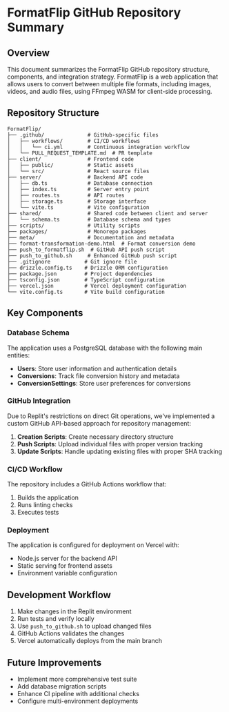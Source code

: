 # FormatFlip GitHub Repository Summary

## Overview

This document summarizes the FormatFlip GitHub repository structure, components, and integration strategy. FormatFlip is a web application that allows users to convert between multiple file formats, including images, videos, and audio files, using FFmpeg WASM for client-side processing.

## Repository Structure

```
FormatFlip/
├── .github/              # GitHub-specific files
│   ├── workflows/        # CI/CD workflows
│   │   └── ci.yml        # Continuous integration workflow
│   └── PULL_REQUEST_TEMPLATE.md  # PR template
├── client/               # Frontend code
│   ├── public/           # Static assets
│   └── src/              # React source files
├── server/               # Backend API code
│   ├── db.ts             # Database connection
│   ├── index.ts          # Server entry point
│   ├── routes.ts         # API routes
│   ├── storage.ts        # Storage interface
│   └── vite.ts           # Vite configuration
├── shared/               # Shared code between client and server
│   └── schema.ts         # Database schema and types
├── scripts/              # Utility scripts
├── packages/             # Monorepo packages
├── meta/                 # Documentation and metadata
├── format-transformation-demo.html  # Format conversion demo
├── push_to_formatflip.sh  # GitHub API push script
├── push_to_github.sh     # Enhanced GitHub push script
├── .gitignore           # Git ignore file
├── drizzle.config.ts    # Drizzle ORM configuration
├── package.json         # Project dependencies
├── tsconfig.json        # TypeScript configuration
├── vercel.json          # Vercel deployment configuration
└── vite.config.ts       # Vite build configuration
```

## Key Components

### Database Schema

The application uses a PostgreSQL database with the following main entities:

- **Users**: Store user information and authentication details
- **Conversions**: Track file conversion history and metadata
- **ConversionSettings**: Store user preferences for conversions

### GitHub Integration

Due to Replit's restrictions on direct Git operations, we've implemented a custom GitHub API-based approach for repository management:

1. **Creation Scripts**: Create necessary directory structure
2. **Push Scripts**: Upload individual files with proper version tracking
3. **Update Scripts**: Handle updating existing files with proper SHA tracking

### CI/CD Workflow

The repository includes a GitHub Actions workflow that:

1. Builds the application
2. Runs linting checks
3. Executes tests

### Deployment

The application is configured for deployment on Vercel with:

- Node.js server for the backend API
- Static serving for frontend assets
- Environment variable configuration

## Development Workflow

1. Make changes in the Replit environment
2. Run tests and verify locally
3. Use `push_to_github.sh` to upload changed files
4. GitHub Actions validates the changes
5. Vercel automatically deploys from the main branch

## Future Improvements

- Implement more comprehensive test suite
- Add database migration scripts
- Enhance CI pipeline with additional checks
- Configure multi-environment deployments
